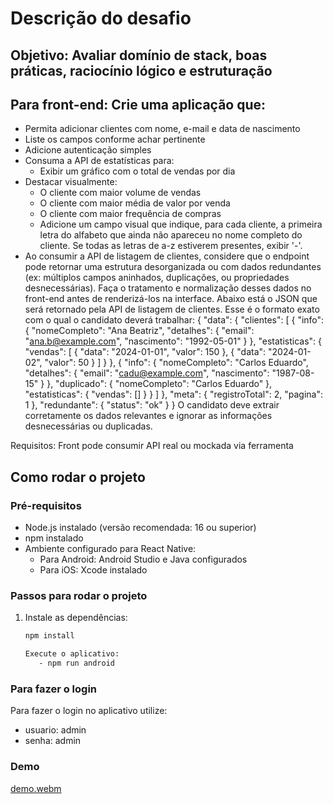 # Descrição do desafio

## Objetivo: Avaliar domínio de stack, boas práticas, raciocínio lógico e estruturação

## Para front-end: Crie uma aplicação que:
- Permita adicionar clientes com nome, e-mail e data de nascimento
- Liste os campos conforme achar pertinente
- Adicione autenticação simples
- Consuma a API de estatísticas para:
   - Exibir um gráfico com o total de vendas por dia
- Destacar visualmente:
   - O cliente com maior volume de vendas
   - O cliente com maior média de valor por venda
   - O cliente com maior frequência de compras
   - Adicione um campo visual que indique, para cada cliente, a primeira letra do alfabeto que ainda não apareceu no nome completo do cliente. Se todas as letras de a-z estiverem presentes, exibir '-'.
- Ao consumir a API de listagem de clientes, considere que o endpoint pode retornar uma estrutura desorganizada ou com dados redundantes (ex: múltiplos campos aninhados, duplicações, ou propriedades desnecessárias). Faça o tratamento e normalização desses dados no front-end antes de renderizá-los na interface. Abaixo está o JSON que será retornado pela API de listagem de clientes. Esse é o formato exato com o qual o candidato deverá trabalhar:
{
"data": {
"clientes": [
{
"info": {
"nomeCompleto": "Ana Beatriz",
"detalhes": {
"email": "ana.b@example.com",
"nascimento": "1992-05-01"
}
},
"estatisticas": {
"vendas": [
{ "data": "2024-01-01", "valor": 150 },
{ "data": "2024-01-02", "valor": 50 }
]
}
},
{
"info": {
"nomeCompleto": "Carlos Eduardo",
"detalhes": {
"email": "cadu@example.com",
"nascimento": "1987-08-15"
}
},
"duplicado": {
"nomeCompleto": "Carlos Eduardo"
},
"estatisticas": {
"vendas": []
}
}
]
},
"meta": {
"registroTotal": 2,
"pagina": 1
},
"redundante": {
"status": "ok"
}
}
O candidato deve extrair corretamente os dados relevantes e ignorar as informações desnecessárias ou duplicadas.

Requisitos:
Front pode consumir API real ou mockada via ferramenta


## Como rodar o projeto

### Pré-requisitos
- Node.js instalado (versão recomendada: 16 ou superior)
- npm instalado
- Ambiente configurado para React Native:
  - Para Android: Android Studio e Java configurados
  - Para iOS: Xcode instalado

### Passos para rodar o projeto

1. Instale as dependências:
   ```sh
   npm install

   Execute o aplicativo:
      - npm run android


### Para fazer o login

Para fazer o login no aplicativo utilize:
   - usuario: admin
   - senha: admin

### Demo

[demo.webm](https://github.com/user-attachments/assets/3f2fd630-8236-4465-a054-cdd4fa23810a)

